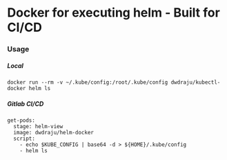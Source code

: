 # Docker for executing helm - Built for CI/CD

### Usage

##### Local
```
docker run --rm -v ~/.kube/config:/root/.kube/config dwdraju/kubectl-docker helm ls
```

##### Gitlab CI/CD
```
get-pods:
  stage: helm-view
  image: dwdraju/helm-docker
  script:
    - echo $KUBE_CONFIG | base64 -d > ${HOME}/.kube/config
    - helm ls
```
